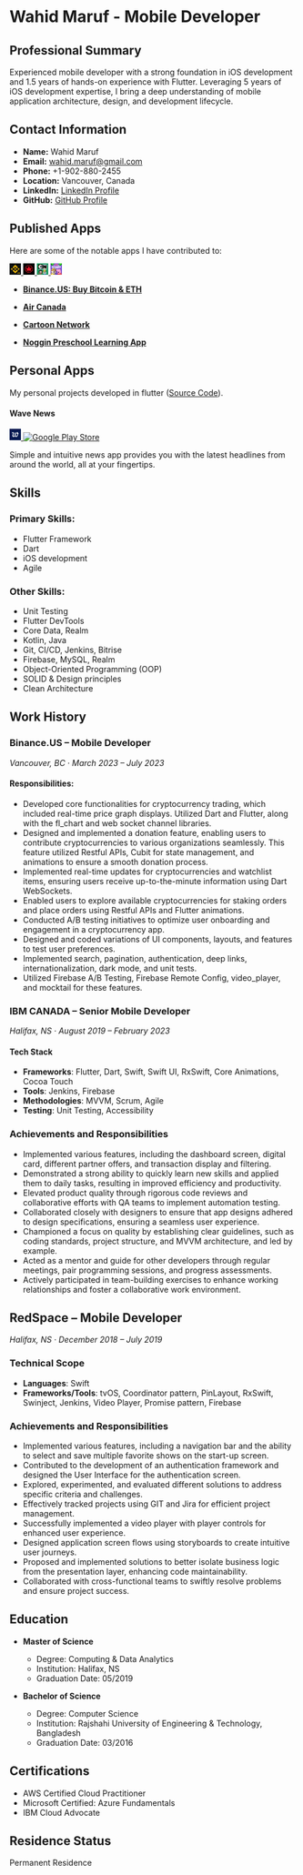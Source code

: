 # Wahid Maruf - Mobile Developer


## Professional Summary

Experienced mobile developer with a strong foundation in iOS development and 1.5 years of hands-on experience with Flutter. Leveraging 5 years of iOS development expertise, I bring a deep understanding of mobile application architecture, design, and development lifecycle.

## Contact Information

- **Name:** Wahid Maruf
- **Email:** wahid.maruf@gmail.com
- **Phone:** +1-902-880-2455
- **Location:** Vancouver, Canada
- **LinkedIn:** [LinkedIn Profile](https://www.linkedin.com/in/wahid-maruf/)
- **GitHub:** [GitHub Profile](https://github.com/wahidmaruf)

## Published Apps

Here are some of the notable apps I have contributed to:

<a href="https://apps.apple.com/us/app/binance-us-buy-bitcoin-eth/id1492670702">
  <img src="icons/binance_us.png" width="4%" height="4%" alt="Binance.US">
</a>
<a href="https://apps.apple.com/ca/app/air-canada-aeroplan/id326459697">
  <img src="icons/air_canada.png" width="4%" height="4%" alt="Air Canada">
</a>
<a href="https://apps.apple.com/us/app/cartoon-network-app/id404593641?platform=appleTV">
  <img src="icons/cartoon_network.png" width="4%" height="4%" alt="">
</a>
<a href="https://apps.apple.com/us/app/noggin-preschool-learning-app/id932828299?platform=appleTV">
  <img src="icons/noggin_preschool.png" width="4%" height="4%" alt="">
</a>

<br>

- **[Binance.US: Buy Bitcoin & ETH](https://apps.apple.com/us/app/binance-us-buy-bitcoin-eth/id1492670702)**

- **[Air Canada](https://apps.apple.com/ca/app/air-canada-aeroplan/id326459697)**

- **[Cartoon Network](https://apps.apple.com/us/app/cartoon-network-app/id404593641?platform=appleTV)**

- **[Noggin Preschool Learning App](https://apps.apple.com/us/app/noggin-preschool-learning-app/id932828299?platform=appleTV)**


## Personal Apps
My personal projects developed in flutter ([Source Code](https://github.com/wahidmaruf/wave_news)).
#### Wave News


<a href="https://github.com/wahidmaruf/wave_news">
  <img src="icons/wave-news-app-icon.png" width="4%" height="4%" alt="Github">
</a>
<a href="https://play.google.com/store/apps/details?id=com.spacebyte.wavenews">
  <img src="https://play.google.com/intl/en_us/badges/images/generic/en_badge_web_generic.png" width="10%" height="10%" alt="Google Play Store">
</a>

Simple and intuitive news app provides you with the latest headlines from around the world, all at your fingertips.



## Skills

### Primary Skills:

- Flutter Framework
- Dart
- iOS development
- Agile

### Other Skills:

- Unit Testing
- Flutter DevTools
- Core Data, Realm
- Kotlin, Java
- Git, CI/CD, Jenkins, Bitrise
- Firebase, MySQL, Realm
- Object-Oriented Programming (OOP)
- SOLID & Design principles
- Clean Architecture

## Work History

### Binance.US – Mobile Developer
*Vancouver, BC · March 2023 – July 2023*

#### Responsibilities:

- Developed core functionalities for cryptocurrency trading, which included real-time price graph displays. Utilized Dart and Flutter, along with the fl_chart and web socket channel libraries.
- Designed and implemented a donation feature, enabling users to contribute cryptocurrencies to various organizations seamlessly. This feature utilized Restful APIs, Cubit for state management, and animations to ensure a smooth donation process.
- Implemented real-time updates for cryptocurrencies and watchlist items, ensuring users receive up-to-the-minute information using Dart WebSockets.
- Enabled users to explore available cryptocurrencies for staking orders and place orders using Restful APIs and Flutter animations.
- Conducted A/B testing initiatives to optimize user onboarding and engagement in a cryptocurrency app.
- Designed and coded variations of UI components, layouts, and features to test user preferences.
- Implemented search, pagination, authentication, deep links, internationalization, dark mode, and unit tests.
- Utilized Firebase A/B Testing, Firebase Remote Config, video_player, and mocktail for these features.

### IBM CANADA – Senior Mobile Developer
*Halifax, NS · August 2019 – February 2023*

#### Tech Stack
- **Frameworks**: Flutter, Dart, Swift, Swift UI, RxSwift, Core Animations, Cocoa Touch
- **Tools**: Jenkins, Firebase
- **Methodologies**: MVVM, Scrum, Agile
- **Testing**: Unit Testing, Accessibility

### Achievements and Responsibilities
- Implemented various features, including the dashboard screen, digital card, different partner offers, and transaction display and filtering.
- Demonstrated a strong ability to quickly learn new skills and applied them to daily tasks, resulting in improved efficiency and productivity.
- Elevated product quality through rigorous code reviews and collaborative efforts with QA teams to implement automation testing.
- Collaborated closely with designers to ensure that app designs adhered to design specifications, ensuring a seamless user experience.
- Championed a focus on quality by establishing clear guidelines, such as coding standards, project structure, and MVVM architecture, and led by example.
- Acted as a mentor and guide for other developers through regular meetings, pair programming sessions, and progress assessments.
- Actively participated in team-building exercises to enhance working relationships and foster a collaborative work environment.



## RedSpace – Mobile Developer
*Halifax, NS · December 2018 – July 2019*

### Technical Scope
- **Languages**: Swift
- **Frameworks/Tools**: tvOS, Coordinator pattern, PinLayout, RxSwift, Swinject, Jenkins, Video Player, Promise pattern, Firebase

### Achievements and Responsibilities
- Implemented various features, including a navigation bar and the ability to select and save multiple favorite shows on the start-up screen.
- Contributed to the development of an authentication framework and designed the User Interface for the authentication screen.
- Explored, experimented, and evaluated different solutions to address specific criteria and challenges.
- Effectively tracked projects using GIT and Jira for efficient project management.
- Successfully implemented a video player with player controls for enhanced user experience.
- Designed application screen flows using storyboards to create intuitive user journeys.
- Proposed and implemented solutions to better isolate business logic from the presentation layer, enhancing code maintainability.
- Collaborated with cross-functional teams to swiftly resolve problems and ensure project success.

## Education

- **Master of Science**
  - Degree: Computing & Data Analytics
  - Institution: Halifax, NS
  - Graduation Date: 05/2019

- **Bachelor of Science**
  - Degree: Computer Science
  - Institution: Rajshahi University of Engineering & Technology, Bangladesh
  - Graduation Date: 03/2016

## Certifications

- AWS Certified Cloud Practitioner
- Microsoft Certified: Azure Fundamentals
- IBM Cloud Advocate

## Residence Status

Permanent Residence
